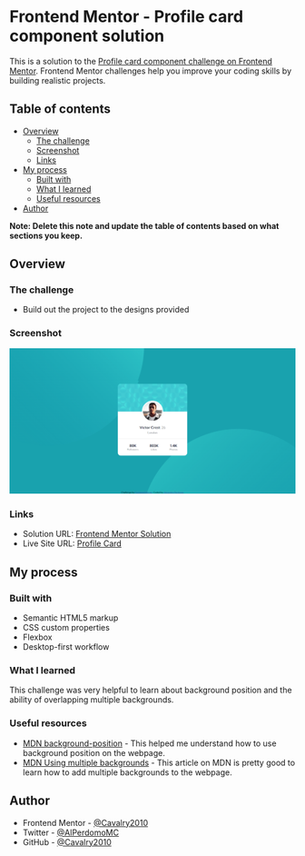# Frontend Mentor - Profile card component solution

This is a solution to the [Profile card component challenge on Frontend Mentor](https://www.frontendmentor.io/challenges/profile-card-component-cfArpWshJ). Frontend Mentor challenges help you improve your coding skills by building realistic projects.

## Table of contents

- [Overview](#overview)
  - [The challenge](#the-challenge)
  - [Screenshot](#screenshot)
  - [Links](#links)
- [My process](#my-process)
  - [Built with](#built-with)
  - [What I learned](#what-i-learned)
  - [Useful resources](#useful-resources)
- [Author](#author)

**Note: Delete this note and update the table of contents based on what sections you keep.**

## Overview

### The challenge

- Build out the project to the designs provided

### Screenshot

![Desktop Preview](./images/screenshot.png)

### Links

- Solution URL: [Frontend Mentor Solution](https://your-solution-url.com)
- Live Site URL: [Profile Card](https://profile-card-alejandro.netlify.com)

## My process

### Built with

- Semantic HTML5 markup
- CSS custom properties
- Flexbox
- Desktop-first workflow

### What I learned

This challenge was very helpful to learn about background position and the ability of overlapping multiple backgrounds.

### Useful resources

- [MDN background-position](https://developer.mozilla.org/en-US/docs/Web/CSS/background-position) - This helped me understand how to use background position on the webpage.
- [MDN Using multiple backgrounds](https://developer.mozilla.org/en-US/docs/Web/CSS/CSS_Backgrounds_and_Borders/Using_multiple_backgrounds) - This article on MDN is pretty good to learn how to add multiple backgrounds to the webpage.

## Author

- Frontend Mentor - [@Cavalry2010](https://www.frontendmentor.io/profile/Cavalry2010)
- Twitter - [@AlPerdomoMC](https://www.twitter.com/AlPerdomoMC)
- GitHub - [@Cavalry2010](https://www.github.com/Cavalry2010)
